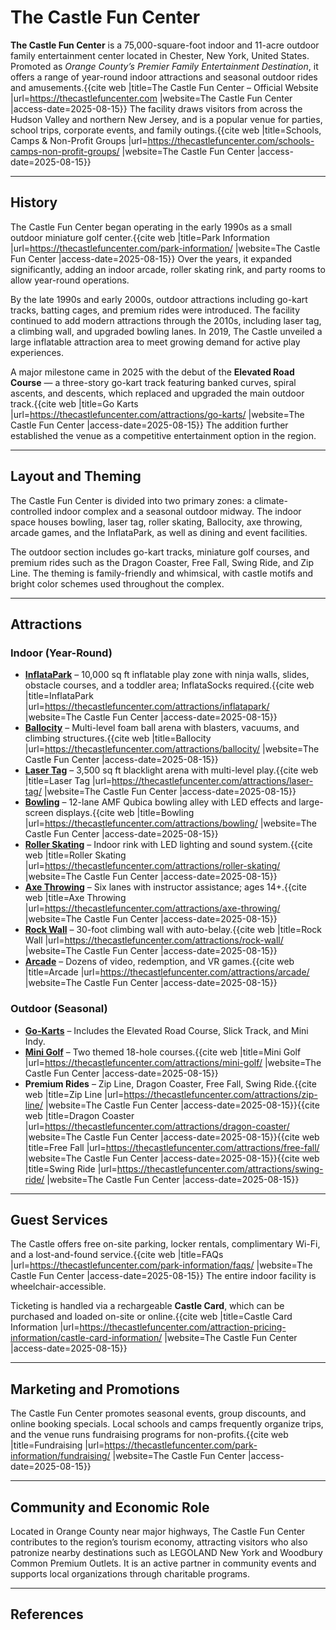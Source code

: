 # The Castle Fun Center

**The Castle Fun Center** is a 75,000-square-foot indoor and 11-acre outdoor family entertainment center located in Chester, New York, United States. Promoted as *Orange County’s Premier Family Entertainment Destination*, it offers a range of year-round indoor attractions and seasonal outdoor rides and amusements.<ref name="officialsite">{{cite web |title=The Castle Fun Center – Official Website |url=https://thecastlefuncenter.com |website=The Castle Fun Center |access-date=2025-08-15}}</ref> The facility draws visitors from across the Hudson Valley and northern New Jersey, and is a popular venue for parties, school trips, corporate events, and family outings.<ref name="groups">{{cite web |title=Schools, Camps & Non-Profit Groups |url=https://thecastlefuncenter.com/schools-camps-non-profit-groups/ |website=The Castle Fun Center |access-date=2025-08-15}}</ref>

---

## History

The Castle Fun Center began operating in the early 1990s as a small outdoor miniature golf center.<ref name="about">{{cite web |title=Park Information |url=https://thecastlefuncenter.com/park-information/ |website=The Castle Fun Center |access-date=2025-08-15}}</ref> Over the years, it expanded significantly, adding an indoor arcade, roller skating rink, and party rooms to allow year-round operations. 

By the late 1990s and early 2000s, outdoor attractions including go-kart tracks, batting cages, and premium rides were introduced. The facility continued to add modern attractions through the 2010s, including laser tag, a climbing wall, and upgraded bowling lanes. In 2019, The Castle unveiled a large inflatable attraction area to meet growing demand for active play experiences.

A major milestone came in 2025 with the debut of the **Elevated Road Course** — a three-story go-kart track featuring banked curves, spiral ascents, and descents, which replaced and upgraded the main outdoor track.<ref name="gokarts">{{cite web |title=Go Karts |url=https://thecastlefuncenter.com/attractions/go-karts/ |website=The Castle Fun Center |access-date=2025-08-15}}</ref> The addition further established the venue as a competitive entertainment option in the region.

---

## Layout and Theming

The Castle Fun Center is divided into two primary zones: a climate-controlled indoor complex and a seasonal outdoor midway. The indoor space houses bowling, laser tag, roller skating, Ballocity, axe throwing, arcade games, and the InflataPark, as well as dining and event facilities. 

The outdoor section includes go-kart tracks, miniature golf courses, and premium rides such as the Dragon Coaster, Free Fall, Swing Ride, and Zip Line. The theming is family-friendly and whimsical, with castle motifs and bright color schemes used throughout the complex.<ref name="about" />

---

## Attractions

### Indoor (Year-Round)
- **[InflataPark](https://thecastlefuncenter.com/attractions/inflatapark/)** – 10,000 sq ft inflatable play zone with ninja walls, slides, obstacle courses, and a toddler area; InflataSocks required.<ref name="inflatapark">{{cite web |title=InflataPark |url=https://thecastlefuncenter.com/attractions/inflatapark/ |website=The Castle Fun Center |access-date=2025-08-15}}</ref>
- **[Ballocity](https://thecastlefuncenter.com/attractions/ballocity/)** – Multi-level foam ball arena with blasters, vacuums, and climbing structures.<ref name="ballocity">{{cite web |title=Ballocity |url=https://thecastlefuncenter.com/attractions/ballocity/ |website=The Castle Fun Center |access-date=2025-08-15}}</ref>
- **[Laser Tag](https://thecastlefuncenter.com/attractions/laser-tag/)** – 3,500 sq ft blacklight arena with multi-level play.<ref name="lasertag">{{cite web |title=Laser Tag |url=https://thecastlefuncenter.com/attractions/laser-tag/ |website=The Castle Fun Center |access-date=2025-08-15}}</ref>
- **[Bowling](https://thecastlefuncenter.com/attractions/bowling/)** – 12-lane AMF Qubica bowling alley with LED effects and large-screen displays.<ref name="bowling">{{cite web |title=Bowling |url=https://thecastlefuncenter.com/attractions/bowling/ |website=The Castle Fun Center |access-date=2025-08-15}}</ref>
- **[Roller Skating](https://thecastlefuncenter.com/attractions/roller-skating/)** – Indoor rink with LED lighting and sound system.<ref name="rollerskating">{{cite web |title=Roller Skating |url=https://thecastlefuncenter.com/attractions/roller-skating/ |website=The Castle Fun Center |access-date=2025-08-15}}</ref>
- **[Axe Throwing](https://thecastlefuncenter.com/attractions/axe-throwing/)** – Six lanes with instructor assistance; ages 14+.<ref name="axe">{{cite web |title=Axe Throwing |url=https://thecastlefuncenter.com/attractions/axe-throwing/ |website=The Castle Fun Center |access-date=2025-08-15}}</ref>
- **[Rock Wall](https://thecastlefuncenter.com/attractions/rock-wall/)** – 30-foot climbing wall with auto-belay.<ref name="rockwall">{{cite web |title=Rock Wall |url=https://thecastlefuncenter.com/attractions/rock-wall/ |website=The Castle Fun Center |access-date=2025-08-15}}</ref>
- **[Arcade](https://thecastlefuncenter.com/attractions/arcade/)** – Dozens of video, redemption, and VR games.<ref name="arcade">{{cite web |title=Arcade |url=https://thecastlefuncenter.com/attractions/arcade/ |website=The Castle Fun Center |access-date=2025-08-15}}</ref>

### Outdoor (Seasonal)
- **[Go-Karts](https://thecastlefuncenter.com/attractions/go-karts/)** – Includes the Elevated Road Course, Slick Track, and Mini Indy.<ref name="gokarts" />
- **[Mini Golf](https://thecastlefuncenter.com/attractions/mini-golf/)** – Two themed 18-hole courses.<ref name="minigolf">{{cite web |title=Mini Golf |url=https://thecastlefuncenter.com/attractions/mini-golf/ |website=The Castle Fun Center |access-date=2025-08-15}}</ref>
- **Premium Rides** – Zip Line, Dragon Coaster, Free Fall, Swing Ride.<ref name="zipline">{{cite web |title=Zip Line |url=https://thecastlefuncenter.com/attractions/zip-line/ |website=The Castle Fun Center |access-date=2025-08-15}}</ref><ref name="dragoncoaster">{{cite web |title=Dragon Coaster |url=https://thecastlefuncenter.com/attractions/dragon-coaster/ |website=The Castle Fun Center |access-date=2025-08-15}}</ref><ref name="freefall">{{cite web |title=Free Fall |url=https://thecastlefuncenter.com/attractions/free-fall/ |website=The Castle Fun Center |access-date=2025-08-15}}</ref><ref name="swingride">{{cite web |title=Swing Ride |url=https://thecastlefuncenter.com/attractions/swing-ride/ |website=The Castle Fun Center |access-date=2025-08-15}}</ref>

---

## Guest Services

The Castle offers free on-site parking, locker rentals, complimentary Wi-Fi, and a lost-and-found service.<ref name="faqs">{{cite web |title=FAQs |url=https://thecastlefuncenter.com/park-information/faqs/ |website=The Castle Fun Center |access-date=2025-08-15}}</ref> The entire indoor facility is wheelchair-accessible. 

Ticketing is handled via a rechargeable **Castle Card**, which can be purchased and loaded on-site or online.<ref name="castlecard">{{cite web |title=Castle Card Information |url=https://thecastlefuncenter.com/attraction-pricing-information/castle-card-information/ |website=The Castle Fun Center |access-date=2025-08-15}}</ref>

---

## Marketing and Promotions

The Castle Fun Center promotes seasonal events, group discounts, and online booking specials. Local schools and camps frequently organize trips, and the venue runs fundraising programs for non-profits.<ref name="fundraising">{{cite web |title=Fundraising |url=https://thecastlefuncenter.com/park-information/fundraising/ |website=The Castle Fun Center |access-date=2025-08-15}}</ref>

---

## Community and Economic Role

Located in Orange County near major highways, The Castle Fun Center contributes to the region’s tourism economy, attracting visitors who also patronize nearby destinations such as LEGOLAND New York and Woodbury Common Premium Outlets. It is an active partner in community events and supports local organizations through charitable programs.<ref name="groups" />

---

## References

<references/>
